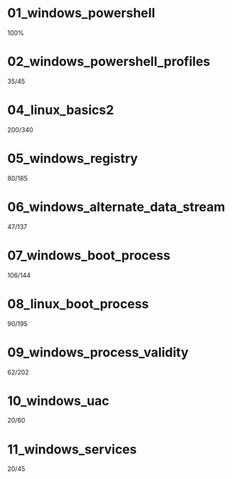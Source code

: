 # 01_windows_powershell
100%

# 02_windows_powershell_profiles
35/45

# 04_linux_basics2

200/340

# 05_windows_registry

80/185


# 06_windows_alternate_data_stream

47/137


# 07_windows_boot_process

106/144


# 08_linux_boot_process

90/195


# 09_windows_process_validity

62/202

# 10_windows_uac

20/60

# 11_windows_services

20/45









